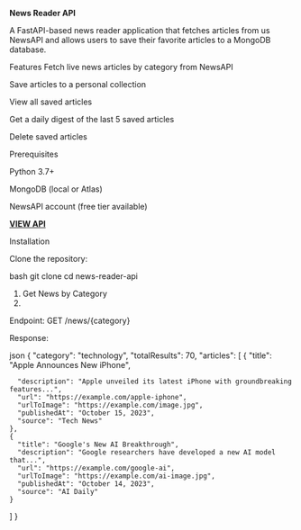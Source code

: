 

**News Reader API**

A FastAPI-based news reader application that fetches articles from us NewsAPI and allows users to save their favorite articles to a MongoDB database.

Features
Fetch live news articles by category from NewsAPI

Save articles to a personal collection

View all saved articles

Get a daily digest of the last 5 saved articles

Delete saved articles

Prerequisites

Python 3.7+

MongoDB (local or Atlas)

NewsAPI account (free tier available)

[**VIEW API**](https://news-reader-api.vercel.app/docs)


Installation

Clone the repository:

bash
git clone <your-repo-url>
cd news-reader-api

1. Get News by Category
2. 
Endpoint: GET /news/{category}

Response:

json
{
  "category": "technology",
  "totalResults": 70,
  "articles": [
    {
      "title": "Apple Announces New iPhone", 
      
      "description": "Apple unveiled its latest iPhone with groundbreaking features...",
      "url": "https://example.com/apple-iphone",
      "urlToImage": "https://example.com/image.jpg",
      "publishedAt": "October 15, 2023",
      "source": "Tech News"
    },
    {
      "title": "Google's New AI Breakthrough",
      "description": "Google researchers have developed a new AI model that...",
      "url": "https://example.com/google-ai",
      "urlToImage": "https://example.com/ai-image.jpg",
      "publishedAt": "October 14, 2023",
      "source": "AI Daily"
    }
  ]
}





